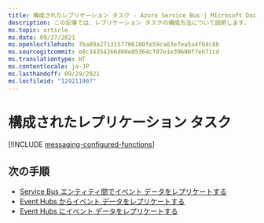 ```yaml
---
title: 構成されたレプリケーション タスク - Azure Service Bus | Microsoft Docs
description: この記事では、レプリケーション タスクの構成方法について説明します。
ms.topic: article
ms.date: 09/27/2021
ms.openlocfilehash: 7ba89a2713157706180fe59ca63e7ea5a4f64c8b
ms.sourcegitcommit: e8c34354266d00e85364cf07e1e39600f7eb71cd
ms.translationtype: HT
ms.contentlocale: ja-JP
ms.lasthandoff: 09/29/2021
ms.locfileid: "129211907"
---
```

# <a name="configured-replication-tasks"></a>構成されたレプリケーション タスク

[!INCLUDE [messaging-configured-functions](../../includes/messaging-configured-functions.md)]

## <a name="next-steps"></a>次の手順

* [Service Bus エンティティ間でイベント データをレプリケートする](https://github.com/Azure-Samples/azure-messaging-replication-dotnet/tree/main/functions/config/ServiceBusCopy)
* [Event Hubs からイベント データをレプリケートする](https://github.com/Azure-Samples/azure-messaging-replication-dotnet/tree/main/functions/config/EventHubCopyToServiceBus)
* [Event Hubs にイベント データをレプリケートする](https://github.com/Azure-Samples/azure-messaging-replication-dotnet/tree/main/functions/config/ServiceBusCopyToEventHub)
